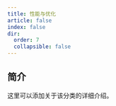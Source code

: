 ```yaml
---
title: 性能与优化
article: false
index: false
dir:
  order: 7
  collapsible: false
---
```


## 简介

这里可以添加关于该分类的详细介绍。
